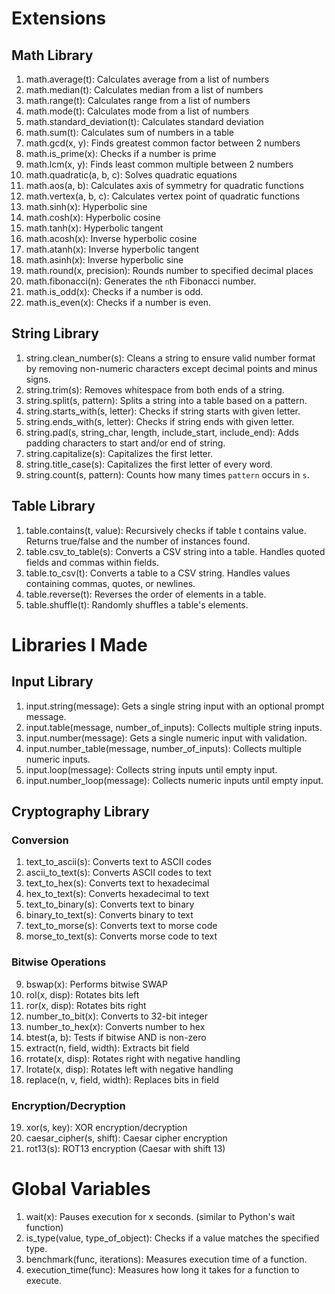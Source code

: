 # Extensions
## Math Library
1. math.average(t): Calculates average from a list of numbers
2. math.median(t): Calculates median from a list of numbers
3. math.range(t): Calculates range from a list of numbers
4. math.mode(t): Calculates mode from a list of numbers
5. math.standard_deviation(t): Calculates standard deviation
6. math.sum(t): Calculates sum of numbers in a table
7. math.gcd(x, y): Finds greatest common factor between 2 numbers
8. math.is_prime(x): Checks if a number is prime
9. math.lcm(x, y): Finds least common multiple between 2 numbers
10. math.quadratic(a, b, c): Solves quadratic equations
11. math.aos(a, b): Calculates axis of symmetry for quadratic functions
12. math.vertex(a, b, c): Calculates vertex point of quadratic functions
13. math.sinh(x): Hyperbolic sine
14. math.cosh(x): Hyperbolic cosine
15. math.tanh(x): Hyperbolic tangent
16. math.acosh(x): Inverse hyperbolic cosine
17. math.atanh(x): Inverse hyperbolic tangent
18. math.asinh(x): Inverse hyperbolic sine
19. math.round(x, precision): Rounds number to specified decimal places
20. math.fibonacci(n): Generates the `n`th Fibonacci number.
21. math.is_odd(x): Checks if a number is odd.
22. math.is_even(x): Checks if a number is even.
## String Library
1. string.clean_number(s): Cleans a string to ensure valid number format by removing non-numeric characters except decimal points and minus signs.
2. string.trim(s): Removes whitespace from both ends of a string.
3. string.split(s, pattern): Splits a string into a table based on a pattern.
4. string.starts_with(s, letter): Checks if string starts with given letter.
5. string.ends_with(s, letter): Checks if string ends with given letter.
6. string.pad(s, string_char, length, include_start, include_end): Adds padding characters to start and/or end of string.
7. string.capitalize(s): Capitalizes the first letter.
8. string.title_case(s): Capitalizes the first letter of every word.
9. string.count(s, pattern): Counts how many times `pattern` occurs in `s`.
## Table Library
1. table.contains(t, value): Recursively checks if table t contains value. Returns true/false and the number of instances found.
2. table.csv_to_table(s): Converts a CSV string into a table. Handles quoted fields and commas within fields.
3. table.to_csv(t): Converts a table to a CSV string. Handles values containing commas, quotes, or newlines.
4. table.reverse(t): Reverses the order of elements in a table.
5. table.shuffle(t): Randomly shuffles a table's elements.
# Libraries I Made
## Input Library
1. input.string(message): Gets a single string input with an optional prompt message.
2. input.table(message, number_of_inputs): Collects multiple string inputs.
3. input.number(message): Gets a single numeric input with validation.
4. input.number_table(message, number_of_inputs): Collects multiple numeric inputs.
5. input.loop(message): Collects string inputs until empty input.
6. input.number_loop(message): Collects numeric inputs until empty input.
## Cryptography Library
### Conversion
1. text_to_ascii(s): Converts text to ASCII codes
2. ascii_to_text(s): Converts ASCII codes to text
3. text_to_hex(s): Converts text to hexadecimal
4. hex_to_text(s): Converts hexadecimal to text
5. text_to_binary(s): Converts text to binary
6. binary_to_text(s): Converts binary to text
7. text_to_morse(s): Converts text to morse code
8. morse_to_text(s): Converts morse code to text
### Bitwise Operations
9. bswap(x): Performs bitwise SWAP
10. rol(x, disp): Rotates bits left
11. ror(x, disp): Rotates bits right
12. number_to_bit(x): Converts to 32-bit integer
13. number_to_hex(x): Converts number to hex
14. btest(a, b): Tests if bitwise AND is non-zero
15. extract(n, field, width): Extracts bit field
16. rrotate(x, disp): Rotates right with negative handling
17. lrotate(x, disp): Rotates left with negative handling
18. replace(n, v, field, width): Replaces bits in field
### Encryption/Decryption
19. xor(s, key): XOR encryption/decryption
20. caesar_cipher(s, shift): Caesar cipher encryption
21. rot13(s): ROT13 encryption (Caesar with shift 13)
# Global Variables
1. wait(x): Pauses execution for x seconds. (similar to Python's wait function)
2. is_type(value, type_of_object): Checks if a value matches the specified type.
3. benchmark(func, iterations): Measures execution time of a function.
4. execution_time(func): Measures how long it takes for a function to execute.